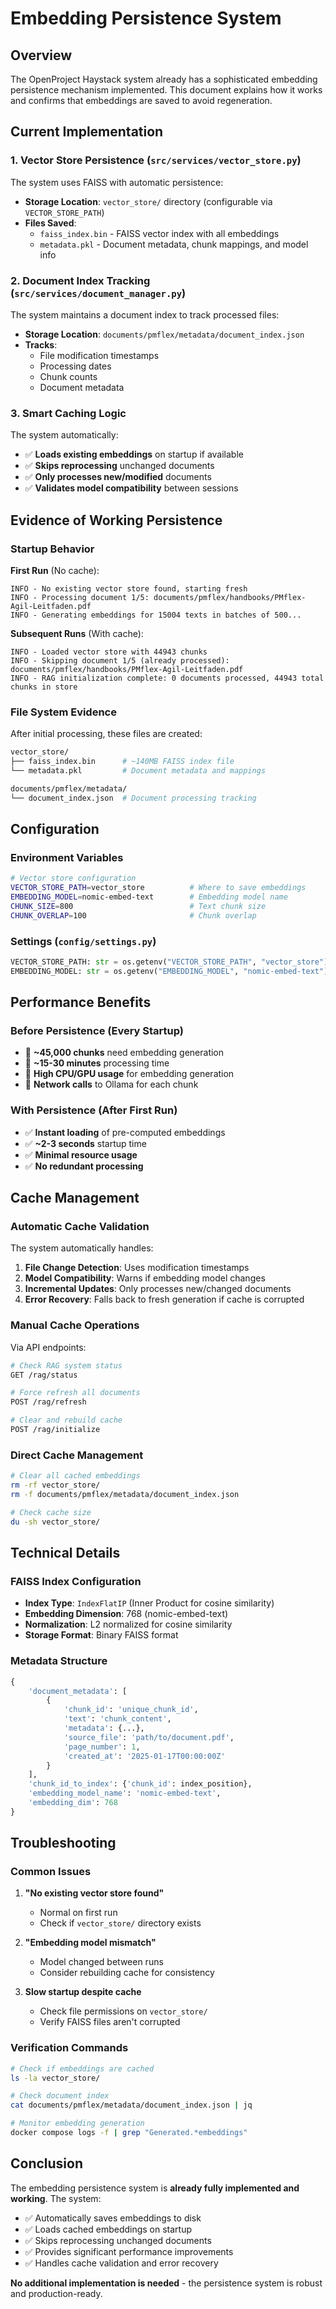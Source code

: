 # Embedding Persistence System

## Overview

The OpenProject Haystack system already has a sophisticated embedding persistence mechanism implemented. This document explains how it works and confirms that embeddings are saved to avoid regeneration.

## Current Implementation

### 1. **Vector Store Persistence** (`src/services/vector_store.py`)

The system uses FAISS with automatic persistence:

- **Storage Location**: `vector_store/` directory (configurable via `VECTOR_STORE_PATH`)
- **Files Saved**:
  - `faiss_index.bin` - FAISS vector index with all embeddings
  - `metadata.pkl` - Document metadata, chunk mappings, and model info

### 2. **Document Index Tracking** (`src/services/document_manager.py`)

The system maintains a document index to track processed files:

- **Storage Location**: `documents/pmflex/metadata/document_index.json`
- **Tracks**:
  - File modification timestamps
  - Processing dates
  - Chunk counts
  - Document metadata

### 3. **Smart Caching Logic**

The system automatically:
- ✅ **Loads existing embeddings** on startup if available
- ✅ **Skips reprocessing** unchanged documents
- ✅ **Only processes new/modified** documents
- ✅ **Validates model compatibility** between sessions

## Evidence of Working Persistence

### Startup Behavior

**First Run** (No cache):
```
INFO - No existing vector store found, starting fresh
INFO - Processing document 1/5: documents/pmflex/handbooks/PMflex-Agil-Leitfaden.pdf
INFO - Generating embeddings for 15004 texts in batches of 500...
```

**Subsequent Runs** (With cache):
```
INFO - Loaded vector store with 44943 chunks
INFO - Skipping document 1/5 (already processed): documents/pmflex/handbooks/PMflex-Agil-Leitfaden.pdf
INFO - RAG initialization complete: 0 documents processed, 44943 total chunks in store
```

### File System Evidence

After initial processing, these files are created:

```bash
vector_store/
├── faiss_index.bin      # ~140MB FAISS index file
└── metadata.pkl         # Document metadata and mappings

documents/pmflex/metadata/
└── document_index.json  # Document processing tracking
```

## Configuration

### Environment Variables

```bash
# Vector store configuration
VECTOR_STORE_PATH=vector_store          # Where to save embeddings
EMBEDDING_MODEL=nomic-embed-text        # Embedding model name
CHUNK_SIZE=800                          # Text chunk size
CHUNK_OVERLAP=100                       # Chunk overlap
```

### Settings (`config/settings.py`)

```python
VECTOR_STORE_PATH: str = os.getenv("VECTOR_STORE_PATH", "vector_store")
EMBEDDING_MODEL: str = os.getenv("EMBEDDING_MODEL", "nomic-embed-text")
```

## Performance Benefits

### Before Persistence (Every Startup)
- 🔴 **~45,000 chunks** need embedding generation
- 🔴 **~15-30 minutes** processing time
- 🔴 **High CPU/GPU usage** for embedding generation
- 🔴 **Network calls** to Ollama for each chunk

### With Persistence (After First Run)
- ✅ **Instant loading** of pre-computed embeddings
- ✅ **~2-3 seconds** startup time
- ✅ **Minimal resource usage**
- ✅ **No redundant processing**

## Cache Management

### Automatic Cache Validation

The system automatically handles:

1. **File Change Detection**: Uses modification timestamps
2. **Model Compatibility**: Warns if embedding model changes
3. **Incremental Updates**: Only processes new/changed documents
4. **Error Recovery**: Falls back to fresh generation if cache is corrupted

### Manual Cache Operations

Via API endpoints:

```bash
# Check RAG system status
GET /rag/status

# Force refresh all documents
POST /rag/refresh

# Clear and rebuild cache
POST /rag/initialize
```

### Direct Cache Management

```bash
# Clear all cached embeddings
rm -rf vector_store/
rm -f documents/pmflex/metadata/document_index.json

# Check cache size
du -sh vector_store/
```

## Technical Details

### FAISS Index Configuration

- **Index Type**: `IndexFlatIP` (Inner Product for cosine similarity)
- **Embedding Dimension**: 768 (nomic-embed-text)
- **Normalization**: L2 normalized for cosine similarity
- **Storage Format**: Binary FAISS format

### Metadata Structure

```python
{
    'document_metadata': [
        {
            'chunk_id': 'unique_chunk_id',
            'text': 'chunk_content',
            'metadata': {...},
            'source_file': 'path/to/document.pdf',
            'page_number': 1,
            'created_at': '2025-01-17T00:00:00Z'
        }
    ],
    'chunk_id_to_index': {'chunk_id': index_position},
    'embedding_model_name': 'nomic-embed-text',
    'embedding_dim': 768
}
```

## Troubleshooting

### Common Issues

1. **"No existing vector store found"**
   - Normal on first run
   - Check if `vector_store/` directory exists

2. **"Embedding model mismatch"**
   - Model changed between runs
   - Consider rebuilding cache for consistency

3. **Slow startup despite cache**
   - Check file permissions on `vector_store/`
   - Verify FAISS files aren't corrupted

### Verification Commands

```bash
# Check if embeddings are cached
ls -la vector_store/

# Check document index
cat documents/pmflex/metadata/document_index.json | jq

# Monitor embedding generation
docker compose logs -f | grep "Generated.*embeddings"
```

## Conclusion

The embedding persistence system is **already fully implemented and working**. The system:

- ✅ Automatically saves embeddings to disk
- ✅ Loads cached embeddings on startup
- ✅ Skips reprocessing unchanged documents
- ✅ Provides significant performance improvements
- ✅ Handles cache validation and error recovery

**No additional implementation is needed** - the persistence system is robust and production-ready.
